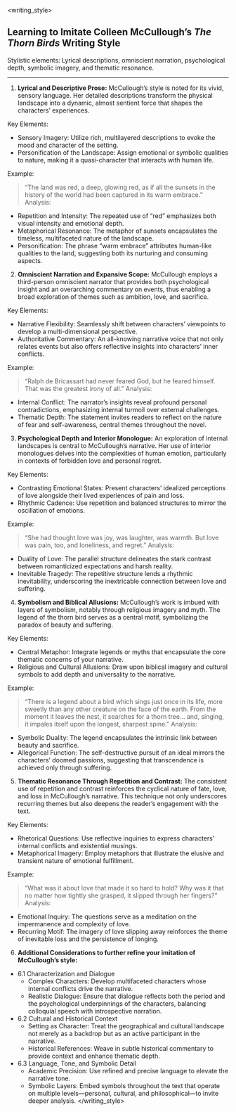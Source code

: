 <writing_style>
## Learning to Imitate Colleen McCullough’s *The Thorn Birds* Writing Style

Stylistic elements: Lyrical descriptions, omniscient narration, psychological depth, symbolic imagery, and thematic resonance. 

---

1. **Lyrical and Descriptive Prose:**
McCullough’s style is noted for its vivid, sensory language. Her detailed descriptions transform the physical landscape into a dynamic, almost sentient force that shapes the characters’ experiences.

Key Elements:
- Sensory Imagery: Utilize rich, multilayered descriptions to evoke the mood and character of the setting.
- Personification of the Landscape: Assign emotional or symbolic qualities to nature, making it a quasi-character that interacts with human life.

Example:
>“The land was red, a deep, glowing red, as if all the sunsets in the history of the world had been captured in its warm embrace.”
Analysis:
- Repetition and Intensity: The repeated use of “red” emphasizes both visual intensity and emotional depth.
- Metaphorical Resonance: The metaphor of sunsets encapsulates the timeless, multifaceted nature of the landscape.
- Personification: The phrase “warm embrace” attributes human-like qualities to the land, suggesting both its nurturing and consuming aspects.

2. **Omniscient Narration and Expansive Scope:**
McCullough employs a third-person omniscient narrator that provides both psychological insight and an overarching commentary on events, thus enabling a broad exploration of themes such as ambition, love, and sacrifice.

Key Elements:
- Narrative Flexibility: Seamlessly shift between characters’ viewpoints to develop a multi-dimensional perspective.
- Authoritative Commentary: An all-knowing narrative voice that not only relates events but also offers reflective insights into characters’ inner conflicts.

Example:
>“Ralph de Bricassart had never feared God, but he feared himself. That was the greatest irony of all.”
Analysis:
- Internal Conflict: The narrator’s insights reveal profound personal contradictions, emphasizing internal turmoil over external challenges.
- Thematic Depth: The statement invites readers to reflect on the nature of fear and self-awareness, central themes throughout the novel.

3. **Psychological Depth and Interior Monologue:**
An exploration of internal landscapes is central to McCullough’s narrative. Her use of interior monologues delves into the complexities of human emotion, particularly in contexts of forbidden love and personal regret.

Key Elements:
- Contrasting Emotional States: Present characters’ idealized perceptions of love alongside their lived experiences of pain and loss.
- Rhythmic Cadence: Use repetition and balanced structures to mirror the oscillation of emotions.

Example:
>“She had thought love was joy, was laughter, was warmth. But love was pain, too, and loneliness, and regret.”
Analysis:
- Duality of Love: The parallel structure delineates the stark contrast between romanticized expectations and harsh reality.
- Inevitable Tragedy: The repetitive structure lends a rhythmic inevitability, underscoring the inextricable connection between love and suffering.

4. **Symbolism and Biblical Allusions:**
McCullough’s work is imbued with layers of symbolism, notably through religious imagery and myth. The legend of the thorn bird serves as a central motif, symbolizing the paradox of beauty and suffering.

Key Elements:
- Central Metaphor: Integrate legends or myths that encapsulate the core thematic concerns of your narrative.
- Religious and Cultural Allusions: Draw upon biblical imagery and cultural symbols to add depth and universality to the narrative.

Example:
>“There is a legend about a bird which sings just once in its life, more sweetly than any other creature on the face of the earth. From the moment it leaves the nest, it searches for a thorn tree… and, singing, it impales itself upon the longest, sharpest spine.”
Analysis:
- Symbolic Duality: The legend encapsulates the intrinsic link between beauty and sacrifice.
- Allegorical Function: The self-destructive pursuit of an ideal mirrors the characters’ doomed passions, suggesting that transcendence is achieved only through suffering.

5. **Thematic Resonance Through Repetition and Contrast:**
The consistent use of repetition and contrast reinforces the cyclical nature of fate, love, and loss in McCullough’s narrative. This technique not only underscores recurring themes but also deepens the reader’s engagement with the text.

Key Elements:
- Rhetorical Questions: Use reflective inquiries to express characters’ internal conflicts and existential musings.
- Metaphorical Imagery: Employ metaphors that illustrate the elusive and transient nature of emotional fulfillment.

Example:
>“What was it about love that made it so hard to hold? Why was it that no matter how tightly she grasped, it slipped through her fingers?”
Analysis:
- Emotional Inquiry: The questions serve as a meditation on the impermanence and complexity of love.
- Recurring Motif: The imagery of love slipping away reinforces the theme of inevitable loss and the persistence of longing.

6. **Additional Considerations to further refine your imitation of McCullough’s style:**
  - 6.1 Characterization and Dialogue
    - Complex Characters: Develop multifaceted characters whose internal conflicts drive the narrative.
    - Realistic Dialogue: Ensure that dialogue reflects both the period and the psychological underpinnings of the characters, balancing colloquial speech with introspective narration.
  - 6.2 Cultural and Historical Context
    - Setting as Character: Treat the geographical and cultural landscape not merely as a backdrop but as an active participant in the narrative.
    - Historical References: Weave in subtle historical commentary to provide context and enhance thematic depth.
  - 6.3 Language, Tone, and Symbolic Detail
    - Academic Precision: Use refined and precise language to elevate the narrative tone.
    - Symbolic Layers: Embed symbols throughout the text that operate on multiple levels—personal, cultural, and philosophical—to invite deeper analysis.
</writing_style>